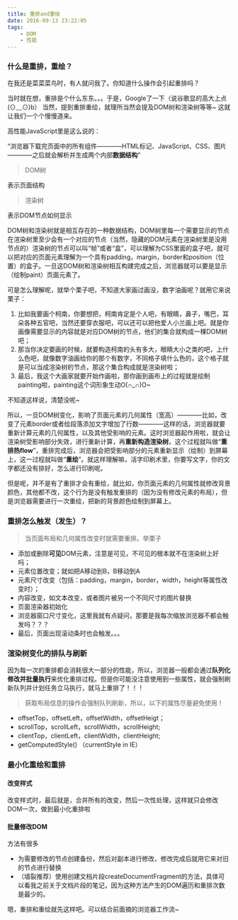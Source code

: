 ```yaml
---
title: 重排and重绘
date: 2016-09-13 23:22:05
tags:
    - DOM
    - 性能
---
```

### 什么是重排，重绘？

在我还是菜菜菜鸟时，有人就问我了。你知道什么操作会引起重排吗？

当时就在想，重排是个什么东东。。。于是，Google了一下（说谷歌显的高大上点(⊙﹏⊙)b）
当然，提到重排重绘，就理所当然会提及DOM树和渲染树等等~ 这就让我们一个个慢慢道来。

高性能JavaScript里是这么说的：

“浏览器下载完页面中的所有组件————HTML标记、JavaScript、CSS、图片————之后就会解析并生成两个内部**数据结构**”

> DOM树

表示页面结构

> 渲染树

表示DOM节点如何显示

DOM树和渲染树就是相互存在的一种数据结构，DOM树里每一个需要显示的节点在渲染树里至少会有一个对应的节点（当然，隐藏的DOM元素在渲染树里是没用节点的）渲染树的节点可以叫“帧”或者“盒”，可以理解为CSS里面的盒子吧，就可以把对应的页面元素理解为一个具有padding，margin，border和position（位置）的盒子。一旦这DOM树和渲染树相互构建完成之后，浏览器就可以要是显示（绘制paint）页面元素了。

可是怎么理解呢，就举个栗子吧，不知道大家画过画没，数字油画呢？就用它来说栗子：

1. 比如我要画个柯南，你要想把，柯南肯定是个人吧，有眼睛，鼻子，嘴巴，耳朵各种五官吧，当然还要穿衣服吧，可以还可以把他爱人小兰画上吧。就是你画像需要显示的内容就是对应DOM树的节点，他们的集合就构成一棵DOM树吧；
2. 那当你决定要画的时候，就要构造柯南的头有多大，眼睛大小之类的吧，上什么色吧，就像数字油画给你的那个有数字，不同格子填什么色的，这个格子就是可以当成渲染树的节点，那这个集合构成就是渲染树啦；
3. 最后，我这个大画家就要开始作画啦，那你画到画布上的过程就是绘制painting啦，painting这个词形象生动O(∩_∩)O~

不知道这样说，清楚没呢~

所以，一旦DOM树变化，影响了页面元素的几何属性（宽高）————比如，改变了元素border或者给段落添加文字增加了行数————这样的话，浏览器就要重新计算元素的几何属性，以及其他受影响的元素。这时浏览器起作用啦，就会让渲染树受影响部分失效，进行重新计算，再**重新构造渲染树**，这个过程就叫做“**重排热flow**”，重排完成后，浏览器会把受影响部分的元素重新显示（绘制）到屏幕上，这一过程就叫做“**重绘**”。就这样理解嘛，活字印刷术里，你要写文字，你的文字都还没有排好，怎么进行印刷呢。

但是呢，并不是有了重排才会有重绘，就比如，你页面元素的几何属性就修改背景颜色，其他都不改，这个行为是没有触发重排的（因为没有修改元素的布局），但是浏览器需要进行一次重绘，把新的背景颜色绘制到屏幕上。


### 重排怎么触发（发生）？

> 当页面布局和几何属性改变时就需要重排。举栗子

- 添加或删除**可见**DOM元素，注意是可见，不可见的根本就不在渲染树上好吗；
- 元素位置改变；就如把A移动到B，B移动到A
- 元素尺寸改变（包括：padding，margin，border，width，height等属性改变时）；
- 内容改变，如文本改变，或者图片被另一个不同尺寸的图片替换
- 页面渲染器初始化
- 浏览器窗口尺寸变化，这里我就有点疑问，那要是我每次缩放浏览器不都会触发吗？？？
- 最后，页面出现滚动条时也会触发。。。

<!--more-->

### 渲染树变化的排队与刷新

因为每一次的重排都会消耗很大一部分的性能，所以，浏览器一般都会通过**队列化修改并批量执行**来优化重排过程。但是你可能没注意使用到一些属性，就会强制刷新队列并计划任务立马执行，就马上重排了！！！

> 获取布局信息的操作会强制队列刷新，所以，以下的属性尽量避免使用！

- offsetTop，offsetLeft，offsetWidth，offsetHeigt；
- scrollTop，scrollLeft，scrollWidth，scrollHeight;
- clientTop，clientLeft，clientWidth，clientHeight;
- getComputedStyle() （currentStyle in IE）

### 最小化重绘和重排

#### 改变样式

改变样式时，最后就是，合并所有的改变，然后一次性处理，这样就只会修改DOM一次，做到最小化重排啦

#### 批量修改DOM

方法有很多
- 为需要修改的节点创建备份，然后对副本进行修改，修改完成后就用它来对旧的节点进行替换
- （墙裂推荐）使用创建文档片段createDocumentFragment的方法，具体可以看我之前关于文档片段的笔记，因为这种方法产生的DOM遍历和重排次数是最少的。

嗯，重排和重绘就先这样吧。可以结合前面摘的浏览器工作流~